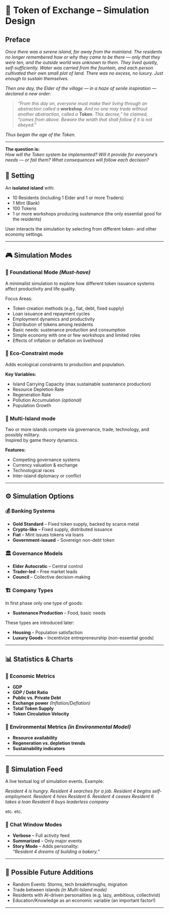 # 🌴 Token of Exchange – Simulation Design

## Preface

*Once there was a serene island, far away from the mainland. The residents no longer remembered how or why they came to be there — only that they were ten, and the outside world was unknown to them. They lived quietly, self-sufficiently. Water was carried from the fountain, and each person cultivated their own small plot of land. There was no excess, no luxury. Just enough to sustain themselves.*

*Then one day, the Elder of the village — in a haze of senile inspiration — declared a new order:*

> *“From this day on, everyone must make their living through an abstraction called a* **workshop**. *And no one may trade without another abstraction, called a* **Token**. *This decree,” he claimed, “comes from above. Beware the wrath that shall follow if it is not obeyed.”*

*Thus began the age of the Token.*

---

**The question is:**  
*How will the Token system be implemented? Will it provide for everyone’s needs — or fail them? What consequences will follow each decision?*

## 🧭 Setting

An **isolated island** with:

- 10 Residents (including 1 Elder and 1 or more Traders)
- 1 Mint (Bank)
- 100 Tokens
- 1 or more workshops producing sustenance (the only essential good for the residents)

User interacts the simulation by selecting from different token- and other economy settings.

---

## 🎮 Simulation Modes

### 🔹 Foundational Mode *(Must-have)*

A minimalist simulation to explore how different token issuance systems affect productivity and life quality.

Focus Areas:

- Token creation methods (e.g., fiat, debt, fixed supply)
- Loan issuance and repayment cycles
- Employment dynamics and productivity
- Distribution of tokens among residents
- Basic needs: sustenance production and consumption
- Simple economy with one or few workshops and limited roles
- Effects of inflation or deflation on livelihood

### 🔸 Eco-Constraint mode

Adds ecological constraints to production and population.

**Key Variables:**

- Island Carrying Capacity (max sustainable sustenance production)
- Resource Depletion Rate
- Regeneration Rate
- Pollution Accumulation *(optional)*
- Population Growth

### 🔺 Multi-Island mode

Two or more islands compete via governance, trade, technology, and possibly military.  
Inspired by game theory dynamics.

**Features:**

- Competing governance systems
- Currency valuation & exchange
- Technological races
- Inter-island diplomacy or conflict

---

## ⚙️ Simulation Options

### 💰 Banking Systems

- **Gold Standard** – Fixed token supply, backed by scarce metal
- **Crypto-like** – Fixed supply, distributed issuance
- **Fiat** – Mint issues tokens via loans
- **Government-issued** – Sovereign non-debt token

### 🏛️ Governance Models

- **Elder Autocratic** – Central control
- **Trader-led** – Free market leads
- **Council** – Collective decision-making

### 🏗️ Company Types

In first phase only one type of goods:

- **Sustenance Production** – Food, basic needs

These types are introduced later:

- **Housing** – Population satisfaction
- **Luxury Goods** – Incentivize entrepreneurship (non-essential goods)

---

## 📊 Statistics & Charts

### 🔢 Economic Metrics

- **GDP**
- **GDP / Debt Ratio**
- **Public vs. Private Debt**
- **Exchange power** *(Inflation/Deflation)*
- **Total Token Supply**
- **Token Circulation Velocity**

### 🌿 Environmental Metrics *(in Environmental Model)*

- **Resource availability**
- **Regeneration vs. depletion trends**
- **Sustainability indicators**

---

## 💬 Simulation Feed

A live textual log of simulation events. Example:

*Resident 4 is hungry.
Resident 4 searches for a job.
Resident 4 begins self-employment.
Resident 4 hires Resident 6.
Resident 4 ceases
Resident 6 takes a loan
Resident 6 buys leaderless company*

etc. etc.

### 🧩 Chat Window Modes

- **Verbose** – Full activity feed
- **Summarized** – Only major events
- **Story Mode** – Adds personality:  
  *“Resident 4 dreams of building a bakery.”*

---

## 🌱 Possible Future Additions

- Random Events: Storms, tech breakthroughs, migration
- Trade between islands *(in Multi-Island mode)*
- Residents with AI-driven personalities (e.g. lazy, ambitious, collectivist)
- Education/Knowledge as an economic variable (an important factor!)

---
